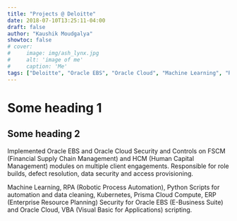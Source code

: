 ```yaml
---
title: "Projects @ Deloitte"
date: 2018-07-10T13:25:11-04:00
draft: false
author: "Kaushik Moudgalya"
showtoc: false
# cover:
#     image: img/ash_lynx.jpg
#     alt: 'image of me'
#     caption: 'Me'
tags: ["Deloitte", "Oracle EBS", "Oracle Cloud", "Machine Learning", "RPA", "Python", "Kubernetes", "Prisma Cloud Compute", "ERP Security", "Oracle EBS", "Oracle Cloud", "VBA"]
---
```


# Some heading 1
## Some heading 2
Implemented Oracle EBS and Oracle Cloud Security and Controls on FSCM (Financial Supply Chain Management) and HCM (Human Capital Management) modules on multiple client engagements. Responsible for role builds, defect resolution, data security and access provisioning.

Machine Learning, RPA (Robotic Process Automation), Python Scripts for automation and data cleaning, Kubernetes, Prisma Cloud Compute, ERP (Enterprise Resource Planning) Security for Oracle EBS (E-Business Suite) and Oracle Cloud, VBA (Visual Basic for Applications) scripting.
